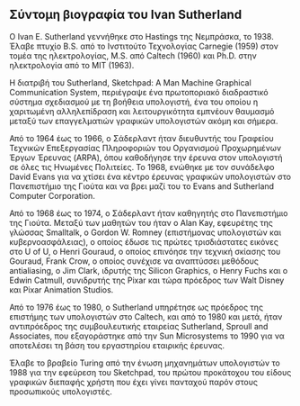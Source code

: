 ## Σύντομη βιογραφία του Ivan Sutherland

Ο Ivan E. Sutherland γεννήθηκε στο Hastings της Νεμπράσκα, το 1938. Έλαβε πτυχίο B.S. από το Ινστιτούτο Τεχνολογίας Carnegie (1959) στον τομέα της ηλεκτρολογίας, M.S. από Caltech (1960) και Ph.D. στην ηλεκτρολογία από το MIT (1963).

Η διατριβή του Sutherland, Sketchpad: A Man Machine Graphical Communication System, περιέγραψε ένα πρωτοποριακό διαδραστικό σύστημα σχεδιασμού με τη βοήθεια υπολογιστή, ένα του οποίου η χαριτωμένη αλληλεπίδραση και λειτουργικότητα εμπνέουν θαυμασμό μεταξύ των επαγγελματιών γραφικών υπολογιστών ακόμη και σήμερα.

Από το 1964 έως το 1966, ο Σάδερλαντ ήταν διευθυντής του Γραφείου Τεχνικών Επεξεργασίας Πληροφοριών του Οργανισμού Προχωρημένων Έργων Έρευνας (ARPA), όπου καθοδήγησε την έρευνα στον υπολογιστή σε όλες τις Ηνωμένες Πολιτείες. Το 1968, ενώθηκε με τον συνάδελφο David Evans για να χτίσει ένα κέντρο έρευνας γραφικών υπολογιστών στο Πανεπιστήμιο της Γιούτα και να βρει μαζί του το Evans and Sutherland Computer Corporation.

Από το 1968 έως το 1974, ο Σάδερλαντ ήταν καθηγητής στο Πανεπιστήμιο της Γιούτα. Μεταξύ των μαθητών του ήταν ο Alan Kay, εφευρέτης της γλώσσας Smalltalk, ο Gordon W. Romney (επιστήμονας υπολογιστών και κυβερνοασφάλειας), ο οποίος έδωσε τις πρώτες τρισδιάστατες εικόνες στο U of U, ο Henri Gouraud, ο οποίος επινόησε την τεχνική σκίασης του Gouraud, Frank Crow, ο οποίος συνέχισε να αναπτύσσει μεθόδους antialiasing, ο Jim Clark, ιδρυτής της Silicon Graphics, ο Henry Fuchs και ο Edwin Catmull, συνιδρυτής της Pixar και τώρα πρόεδρος των Walt Disney και Pixar Animation Studios.

Από το 1976 έως το 1980, ο Sutherland υπηρέτησε ως πρόεδρος της επιστήμης των υπολογιστών στο Caltech, και από το 1980 και μετά, ήταν αντιπρόεδρος της συμβουλευτικής εταιρείας Sutherland, Sproull and Associates, που εξαγοράστηκε από την Sun Microsystems το 1990 για να αποτελέσει τη βάση του εργαστηρίου εταιρικής έρευνας.

Έλαβε το βραβείο Turing από την ένωση μηχανημάτων υπολογιστών το 1988 για την εφεύρεση του Sketchpad, του πρώτου προκάτοχου του είδους γραφικών διεπαφής χρήστη που έχει γίνει πανταχού παρόν στους προσωπικούς υπολογιστές.

